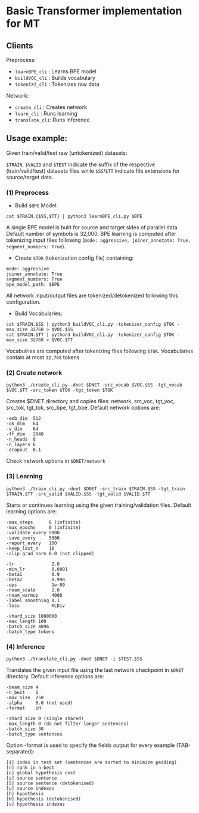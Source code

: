 # Basic Transformer implementation for MT

## Clients

Preprocess:
* `learnBPE_cli` : Learns BPE model
* `buildVOC_cli` : Builds vocabulary
* `tokenTXT_cli` : Tokenizes raw data

Network:
* `create_cli` : Creates network
* `learn_cli` : Runs learning 
* `translate_cli`: Runs inference

## Usage example:

Given train/valid/test raw (untokenized) datasets:

`$TRAIN`, `$VALID` and `$TEST` indicate the suffix of the respective (train/valid/test) datasets files while `$SS`/`$TT` indicate file extensions for source/target data.


### (1) Preprocess

* Build `$BPE` Model:

```
cat $TRAIN.{$SS,$TT} | python3 learnBPE_cli.py $BPE
```
A single BPE model is built for source and target sides of parallel data. Default number of symbols is 32,000.
BPE learning is computed after tokenizing input files following (`mode: aggressive, joiner_annotate: True, segment_numbers: True`).

* Create `$TOK` (tokenization config file) containing:

```
mode: aggressive
joiner_annotate: True
segment_numbers: True
bpe_model_path: $BPE
```

All network input/output files are tokenized/detokenized following this configuration.

* Build Vocabularies:

```
cat $TRAIN.$SS | python3 buildVOC_cli.py -tokenizer_config $TOK -max_size 32768 > $VOC.$SS
cat $TRAIN.$TT | python3 buildVOC_cli.py -tokenizer_config $TOK -max_size 32768 > $VOC.$TT
```

Vocabulries are computed after tokenizing files following `$TOK`. Vocabularies contain at most `32,768` tokens

### (2) Create network

```
python3 ./create_cli.py -dnet $DNET -src_vocab $VOC.$SS -tgt_vocab $VOC.$TT -src_token $TOK -tgt_token $TOK
```

Creates $DNET directory and copies files: network, src_voc, tgt_voc, src_tok, tgt_tok, src_bpe, tgt_bpe. Default network options are:
```
-emb_dim  512
-qk_dim   64
-v_dim    64
-ff_dim   2048
-n_heads  8
-n_layers 6
-dropout  0.1
```

Check network options in `$DNET/network`

### (3) Learning
```
python3 ./train_cli.py -dnet $DNET -src_train $TRAIN.$SS -tgt_train $TRAIN.$TT -src_valid $VALID.$SS -tgt_valid $VALID.$TT
```

Starts or continues learning using the given training/validation files. Default learning options are:
```
-max_steps      0 (infinite)
-max_epochs     0 (infinite)
-validate_every 5000
-save_every     5000
-report_every   100
-keep_last_n    10
-clip_grad_norm 0.0 (not clipped)
```
```
-lr              2.0
-min_lr          0.0001
-beta1           0.9
-beta2           0.998
-eps             1e-09
-noam_scale      2.0
-noam_warmup     4000
-label_smoothing 0.1
-loss            KLDiv
```
```
-shard_size 1000000
-max_length 100
-batch_size 4096
-batch_type tokens
```

### (4) Inference
```
python3 ./translate_cli.py -dnet $DNET -i $TEST.$SS
```

Translates the given input file using the last network checkpoint in `$DNET` directory. Default inference options are:
```
-beam_size 4
-n_best    1
-max_size  250
-alpha     0.0 (not used)
-format    iH
```
```
-shard_size 0 (single shared)
-max_length 0 (do not filter longer sentences)
-batch_size 30
-batch_type sentences
```

Option -format is used to specify the fields output for every example (TAB-separated):
```
[i] index in test set (sentences are sorted to minimize padding)
[n] rank in n-best
[c] global hypothesis cost
[s] source sentence
[S] source sentence (detokenised)
[u] source indexes
[h] hypothesis
[H] hypothesis (detokenised)
[v] hypothesis indexes
```



